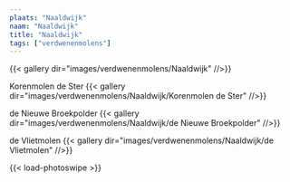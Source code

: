 ```yaml
---
plaats: "Naaldwijk"
naam: "Naaldwijk"
title: "Naaldwijk"
tags: ["verdwenenmolens"]
---
```


{{< gallery dir="images/verdwenenmolens/Naaldwijk" //>}}

Korenmolen de Ster
{{< gallery dir="images/verdwenenmolens/Naaldwijk/Korenmolen de Ster" //>}}

de Nieuwe Broekpolder
{{< gallery dir="images/verdwenenmolens/Naaldwijk/de Nieuwe Broekpolder" //>}}

de Vlietmolen
{{< gallery dir="images/verdwenenmolens/Naaldwijk/de Vlietmolen" //>}}

{{< load-photoswipe >}}
